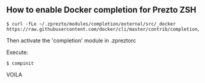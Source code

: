 ## How to enable Docker completion for Prezto ZSH

```
$ curl -fLo ~/.zprezto/modules/completion/external/src/_docker https://raw.githubusercontent.com/docker/cli/master/contrib/completion/zsh/_docker
```

Then activate the 'completion' module in .zpreztorc

Execute: 

```
$ compinit
```


VOILA
